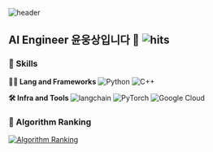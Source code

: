 ![header](https://capsule-render.vercel.app/api?type=waving&color=gradient&height=360&text=Hello+World%21&fontSize=70&fontAlign=50&fontAlignY=50&desc=Happy+Coding+Day&descSize=20&descAlign=50&descAlignY=60)
## AI Engineer 윤웅상입니다 👋 ![hits](https://hits.seeyoufarm.com/api/count/incr/badge.svg?url=https%3A%2F%2Fgithub.com%2FUngSangYoon&edge_flat=false&title=hits)


### 🦾 Skills


**🧑‍💻 Lang and Frameworks**
![Python](https://img.shields.io/badge/python-3776AB.svg?&style=for-the-badge&logo=python&logoColor=white) ![C++](https://img.shields.io/badge/C++-000000.svg?&style=for-the-badge) 


**🛠️ Infra and Tools**
![langchain](https://img.shields.io/badge/Langchain-000000.svg?&style=for-the-badge) ![PyTorch](https://img.shields.io/badge/pytorch-EE4C2C.svg?&style=for-the-badge&logo=pytorch&logoColor=white) ![Google Cloud](https://img.shields.io/badge/googlecloud-4285F4.svg?&style=for-the-badge&logo=googlecloud&logoColor=white) 



### 🚩 Algorithm Ranking
[![Algorithm Ranking](https://mazassumnida.wtf/api/v2/generate_badge?boj=yws804)](https://solved.ac/profile/yws804)
